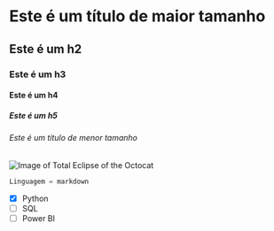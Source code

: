 # Este é um título de maior tamanho
## Este é um h2
### Este é um h3
#### Este é um h4
##### Este é um h5
###### Este é um título de menor tamanho

![Image of Total Eclipse of the Octocat](https://octodex.github.com/images/total-eclipse-of-the-octocat.jpg)

``` python
Linguagem = markdown
```
- [x] Python
- [ ] SQL
- [ ] Power BI
